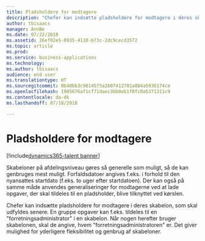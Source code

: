 ```yaml
---
title: Pladsholdere for modtagere
description: "Chefer kan indsætte pladsholdere for modtagere i deres skabelon, som skal udfyldes senere."
author: tbisaacs
manager: AnnBe
ms.date: 07/22/2018
ms.assetid: 26ef02e5-0935-4110-b73c-2dc9cecd3572
ms.topic: article
ms.prod: 
ms.service: business-applications
ms.technology: 
ms.author: tbisaacs
audience: end user
ms.translationtype: HT
ms.sourcegitcommit: 0b40bb3c98145f5a260f412701a884a5936174ce
ms.openlocfilehash: 1905676af1cf71daec3bb0eb1f8fc0a5371311c9
ms.contentlocale: da-dk
ms.lasthandoff: 07/18/2018

---
```

#  <a name="assignee-placeholders"></a>Pladsholdere for modtagere

[!include[dynamics365-talent banner](../../includes/dynamics365-talent.md)]



Skabeloner på afdelingsniveau gøres så generelle som muligt, så de kan genbruges mest muligt. Forfaldsdatoer angives f.eks. i forhold til den nyansattes startdato (f.eks. to uger efter startdatoen). Der kan også på samme måde anvendes generaliseringer for modtagerne ved at lade opgaver, der skal tildeles til en pladsholder, blive tilknyttet ved kørslen.

Chefer kan indsætte pladsholdere for modtagere i deres skabelon, som skal udfyldes senere. En gruppe opgaver kan f.eks. tildeles til en "forretningsadministrator" i en skabelon. Når nogen herefter bruger skabelonen, skal de angive, hvem "forretningsadministratoren" er. Det giver mulighed for yderligere fleksibilitet og genbrug af skabeloner.

<!--
# Who uses this feature
All customers
# License required
Talent license 
# Development status
In development
# Target timeframe
Public Preview: July
-->

